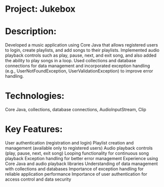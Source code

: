 # Project: Jukebox

# Description:
Developed a music application using Core Java that allows registered users to login, create playlists, and add songs to their playlists.
Implemented audio playback controls such as play, pause, next, and exit song, and also added the ability to play songs in a loop.
Used collections and database connections for data management and incorporated exception handling (e.g., UserNotFoundException, UserValidationException) to improve error handling.

# Technologies:
Core Java, collections, database connections, AudioInputStream, Clip

# Key Features:
User authentication (registration and login)
Playlist creation and management (available only to registered users)
Audio playback controls (play, pause, next, exit song)
Looping functionality for continuous song playback
Exception handling for better error management
Experience using Core Java and audio playback libraries
Understanding of data management with collections and databases
Importance of exception handling for reliable application performance
Importance of user authentication for access control and data security
